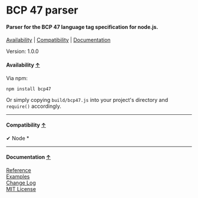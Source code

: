 <a name="start"></a>

BCP 47 parser
=============

#### Parser for the BCP 47 language tag specification for node.js. ####

[Availability](#availability) | [Compatibility](#compatibility) | [Documentation](#documentation)

Version: 1.0.0

<a name="availability"></a>
#### Availability [↑](#start) ####

Via npm:

```
npm install bcp47
```

Or simply copying `build/bcp47.js` into your project's directory and `require()` accordingly.

***

<a name="compatibility"></a>
#### Compatibility [↑](#start) ####

✔ Node *

***

<a name="documentation"></a>
#### Documentation [↑](#start) ####
 
[Reference](https://github.com/Gagle/Node-BCP47/wiki/Reference)  
[Examples](https://github.com/Gagle/Node-BCP47/tree/master/examples)  
[Change Log](https://github.com/Gagle/Node-BCP47/wiki/Change-Log)  
[MIT License](https://github.com/Gagle/Node-BCP47/blob/master/LICENSE)